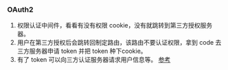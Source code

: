 ### OAuth2
1. 权限认证中间件，看看有没有权限 cookie，没有就跳转到第三方授权服务器。
2. 用户在第三方授权后会跳转回制定路由，该路由不要认证权限，拿到 code 去三方服务器申请 token 并把 token 种下cookie。
3. 有了 token 可以向三方认证服务器请求用户信息等。
[参考](https://www.jianshu.com/p/0db71eb445c8)